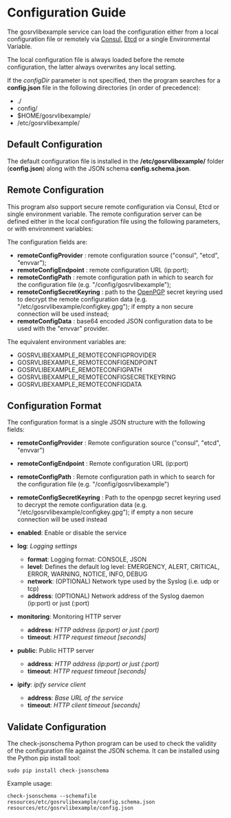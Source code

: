 # Configuration Guide

The gosrvlibexample service can load the configuration either from a local configuration file or remotely via [Consul](https://www.consul.io/), [Etcd](https://github.com/coreos/etcd) or a single Environmental Variable.

The local configuration file is always loaded before the remote configuration, the latter always overwrites any local setting.

If the *configDir* parameter is not specified, then the program searches for a **config.json** file in the following directories (in order of precedence):
* ./
* config/
* $HOME/gosrvlibexample/
* /etc/gosrvlibexample/


## Default Configuration

The default configuration file is installed in the **/etc/gosrvlibexample/** folder (**config.json**) along with the JSON schema **config.schema.json**.


## Remote Configuration

This program also support secure remote configuration via Consul, Etcd or single environment variable.
The remote configuration server can be defined either in the local configuration file using the following parameters, or with environment variables:

The configuration fields are:

* **remoteConfigProvider**      : remote configuration source ("consul", "etcd", "envvar");
* **remoteConfigEndpoint**      : remote configuration URL (ip:port);
* **remoteConfigPath**          : remote configuration path in which to search for the configuration file (e.g. "/config/gosrvlibexample");
* **remoteConfigSecretKeyring** : path to the [OpenPGP](http://openpgp.org/) secret keyring used to decrypt the remote configuration data (e.g. "/etc/gosrvlibexample/configkey.gpg"); if empty a non secure connection will be used instead;
* **remoteConfigData**          : base64 encoded JSON configuration data to be used with the "envvar" provider.

The equivalent environment variables are:

* GOSRVLIBEXAMPLE_REMOTECONFIGPROVIDER
* GOSRVLIBEXAMPLE_REMOTECONFIGENDPOINT
* GOSRVLIBEXAMPLE_REMOTECONFIGPATH
* GOSRVLIBEXAMPLE_REMOTECONFIGSECRETKEYRING
* GOSRVLIBEXAMPLE_REMOTECONFIGDATA


## Configuration Format

The configuration format is a single JSON structure with the following fields:

* **remoteConfigProvider**      : Remote configuration source ("consul", "etcd", "envvar")
* **remoteConfigEndpoint**      : Remote configuration URL (ip:port)
* **remoteConfigPath**          : Remote configuration path in which to search for the configuration file (e.g. "/config/gosrvlibexample")
* **remoteConfigSecretKeyring** : Path to the openpgp secret keyring used to decrypt the remote configuration data (e.g. "/etc/gosrvlibexample/configkey.gpg"); if empty a non secure connection will be used instead

* **enabled**: Enable or disable the service

* **log**:  *Logging settings*
    * **format**:  Logging format: CONSOLE, JSON
    * **level**:   Defines the default log level: EMERGENCY, ALERT, CRITICAL, ERROR, WARNING, NOTICE, INFO, DEBUG
    * **network**: (OPTIONAL) Network type used by the Syslog (i.e. udp or tcp)
    * **address**: (OPTIONAL) Network address of the Syslog daemon (ip:port) or just (:port)

* **monitoring**: Monitoring HTTP server
    * **address**:  *HTTP address (ip:port) or just (:port)*
    * **timeout**:  *HTTP request timeout [seconds]*

* **public**: Public HTTP server
    * **address**:  *HTTP address (ip:port) or just (:port)*
    * **timeout**:  *HTTP request timeout [seconds]*

* **ipify**:  *ipify service client*
    * **address**:  *Base URL of the service*
    * **timeout**:  *HTTP client timeout [seconds]*

## Validate Configuration

The check-jsonschema Python program can be used to check the validity of the configuration file against the JSON schema.
It can be installed using the Python pip install tool:

```
sudo pip install check-jsonschema
```

Example usage:

```
check-jsonschema --schemafile resources/etc/gosrvlibexample/config.schema.json resources/etc/gosrvlibexample/config.json
```
